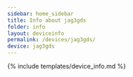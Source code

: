 ```yaml
---
sidebar: home_sidebar
title: Info about jag3gds
folder: info
layout: deviceinfo
permalink: /devices/jag3gds/
device: jag3gds
---
```

{% include templates/device_info.md %}
